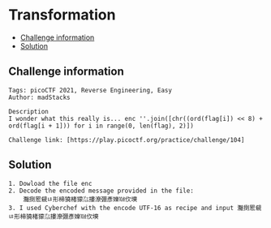 # Transformation

- [Challenge information](#challenge-information)
- [Solution](#solution)

## Challenge information
```
Tags: picoCTF 2021, Reverse Engineering, Easy
Author: madStacks

Description
I wonder what this really is... enc ''.join([chr((ord(flag[i]) << 8) + ord(flag[i + 1])) for i in range(0, len(flag), 2)])

Challenge link: [https://play.picoctf.org/practice/challenge/104]
```
## Solution

```
1. Dowload the file enc
2. Decode the encoded message provided in the file:
    灩捯䍔䙻ㄶ形楴獟楮獴㌴摟潦弸彥㜰㍢㐸㙽
3. I used Cyberchef with the encode UTF-16 as recipe and input 灩捯䍔䙻ㄶ形楴獟楮獴㌴摟潦弸彥㜰㍢㐸㙽
```
